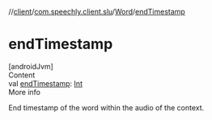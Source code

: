 //[client](../../index.md)/[com.speechly.client.slu](../index.md)/[Word](index.md)/[endTimestamp](end-timestamp.md)



# endTimestamp  
[androidJvm]  
Content  
val [endTimestamp](end-timestamp.md): [Int](https://kotlinlang.org/api/latest/jvm/stdlib/kotlin/-int/index.html)  
More info  


End timestamp of the word within the audio of the context.

  



